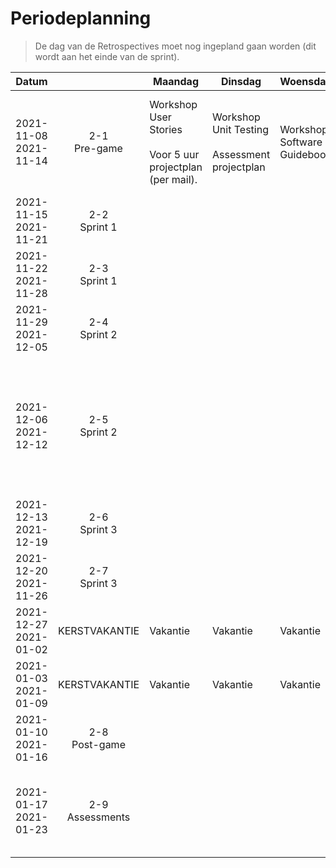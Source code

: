 # Periodeplanning

>De dag van de Retrospectives moet nog ingepland gaan worden (dit wordt aan het einde van de sprint).

| Datum                    	|                    	| Maandag               	| Dinsdag               	| Woensdag    	| Donderdag                   	| Vrijdag 	|
|--------------------------	|:------------------:	|-----------------------	|-----------------------	|-------------	|-----------------------------	|---------	|
| 2021-11-08<br>2021-11-14 	| 2-1<br>Pre-game    	| Workshop User Stories<br><br>Voor 5 uur projectplan (per mail). 	| Workshop Unit Testing<br><br>Assessment projectplan 	| Workshop Software Guidebook 	| Workshop C4 	| Definitieve versie van het projectplan. Voor 16.00 uur in ISAS (Individuele projectvoorbereiding)<br><br>Sprintplanning om (00:00 uur)       	|
| 2021-11-15<br>2021-11-21 	| 2-2<br>Sprint 1    	|                       	|                       	|             	|                             	|         	|
| 2021-11-22<br>2021-11-28 	| 2-3<br>Sprint 1    	|                       	|                       	|             	| Sprintreview om (00:00 uur)                            	| Sprintplanning om (00:00 uur)        	|
| 2021-11-29<br>2021-12-05 	| 2-4<br>Sprint 2    	|                       	|                       	|             	|                             	|         	|
| 2021-12-06<br>2021-12-12 	| 2-5<br>Sprint 2   	|                       	|                       	|             	| Sprintreview om (00:00 uur)                           	| Tussentijdse oplevering voor 09.00 uur in ISAS (Groepsbeoordeling tussentijds en Verantwoording projectbijdrage tussentijds)<br><br>Sprintplanning om (00:00 uur)        	|
| 2021-12-13<br>2021-12-19 	| 2-6<br>Sprint 3     |                       	|                       	|             	|                             	|         	|
| 2021-12-20<br>2021-11-26 	| 2-7<br>Sprint 3     |                       	|                       	|             	| Sprintreview om (00:00 uur)                           	|         	|
| 2021-12-27<br>2021-01-02 	| KERSTVAKANTIE      	| Vakantie                      	| Vakantie                      	| Vakantie            	| Vakantie                            	| Vakantie        	|
| 2021-01-03<br>2021-01-09 	| KERSTVAKANTIE      	| Vakantie                      	| Vakantie                      	| Vakantie            	| Vakantie                            	| Vakantie        	|
| 2021-01-10<br>2021-01-16 	| 2-8<br>Post-game   	|                       	|                       	|             	|                             	|         	|
| 2021-01-17<br>2021-01-23 	| 2-9<br>Assessments 	|                       	|                       	|             	| Eindoplevering voor 09.00 uur in ISAS (Groepsbeoordeling aan het eind en Verantwoording projectbijdrage aan het eind)                          	|         	|
